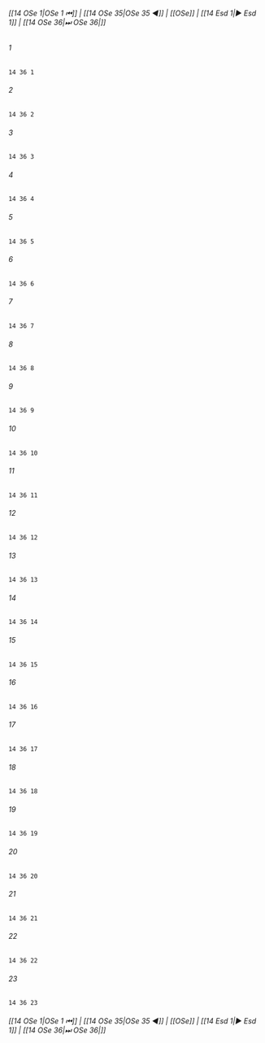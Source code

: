 
###### [[14 OSe 1|OSe 1 ⏮]] | [[14 OSe 35|OSe 35 ◀]] | [[OSe]] | [[14 Esd 1|▶ Esd 1]] | [[14 OSe 36|⏭ OSe 36|]]

###### 1
``` verse
14 36 1 
```
###### 2
``` verse
14 36 2 
```
###### 3
``` verse
14 36 3 
```
###### 4
``` verse
14 36 4 
```
###### 5
``` verse
14 36 5 
```
###### 6
``` verse
14 36 6 
```
###### 7
``` verse
14 36 7 
```
###### 8
``` verse
14 36 8 
```
###### 9
``` verse
14 36 9 
```
###### 10
``` verse
14 36 10 
```
###### 11
``` verse
14 36 11 
```
###### 12
``` verse
14 36 12 
```
###### 13
``` verse
14 36 13 
```
###### 14
``` verse
14 36 14 
```
###### 15
``` verse
14 36 15 
```
###### 16
``` verse
14 36 16 
```
###### 17
``` verse
14 36 17 
```
###### 18
``` verse
14 36 18 
```
###### 19
``` verse
14 36 19 
```
###### 20
``` verse
14 36 20 
```
###### 21
``` verse
14 36 21 
```
###### 22
``` verse
14 36 22 
```
###### 23
``` verse
14 36 23 
```

###### [[14 OSe 1|OSe 1 ⏮]] | [[14 OSe 35|OSe 35 ◀]] | [[OSe]] | [[14 Esd 1|▶ Esd 1]] | [[14 OSe 36|⏭ OSe 36|]]

